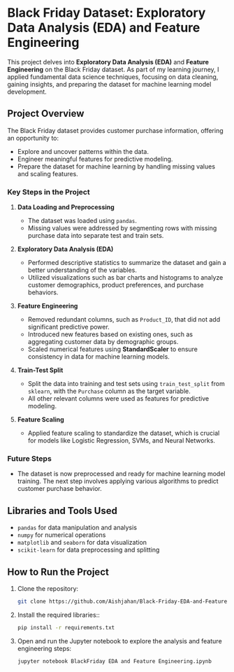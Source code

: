 
# Black Friday Dataset: Exploratory Data Analysis (EDA) and Feature Engineering

This project delves into **Exploratory Data Analysis (EDA)** and **Feature Engineering** on the Black Friday dataset. As part of my learning journey, I applied fundamental data science techniques, focusing on data cleaning, gaining insights, and preparing the dataset for machine learning model development.

## Project Overview

The Black Friday dataset provides customer purchase information, offering an opportunity to:
- Explore and uncover patterns within the data.
- Engineer meaningful features for predictive modeling.
- Prepare the dataset for machine learning by handling missing values and scaling features.

### Key Steps in the Project

1. **Data Loading and Preprocessing**
   - The dataset was loaded using `pandas`.
   - Missing values were addressed by segmenting rows with missing purchase data into separate test and train sets.
   
2. **Exploratory Data Analysis (EDA)**
   - Performed descriptive statistics to summarize the dataset and gain a better understanding of the variables.
   - Utilized visualizations such as bar charts and histograms to analyze customer demographics, product preferences, and purchase behaviors.
   
3. **Feature Engineering**
   - Removed redundant columns, such as `Product_ID`, that did not add significant predictive power.
   - Introduced new features based on existing ones, such as aggregating customer data by demographic groups.
   - Scaled numerical features using **StandardScaler** to ensure consistency in data for machine learning models.

4. **Train-Test Split**
   - Split the data into training and test sets using `train_test_split` from `sklearn`, with the `Purchase` column as the target variable.
   - All other relevant columns were used as features for predictive modeling.

5. **Feature Scaling**
   - Applied feature scaling to standardize the dataset, which is crucial for models like Logistic Regression, SVMs, and Neural Networks.

### Future Steps
- The dataset is now preprocessed and ready for machine learning model training. The next step involves applying various algorithms to predict customer purchase behavior.

## Libraries and Tools Used

- `pandas` for data manipulation and analysis
- `numpy` for numerical operations
- `matplotlib` and `seaborn` for data visualization
- `scikit-learn` for data preprocessing and splitting

## How to Run the Project

1. Clone the repository:
   ```bash
   git clone https://github.com/Aishjahan/Black-Friday-EDA-and-Feature-Engineering.git

2. Install the required libraries::
   ```bash
   pip install -r requirements.txt
   
3. Open and run the Jupyter notebook to explore the analysis and feature engineering steps:
   ```bash
   jupyter notebook BlackFriday EDA and Feature Engineering.ipynb


